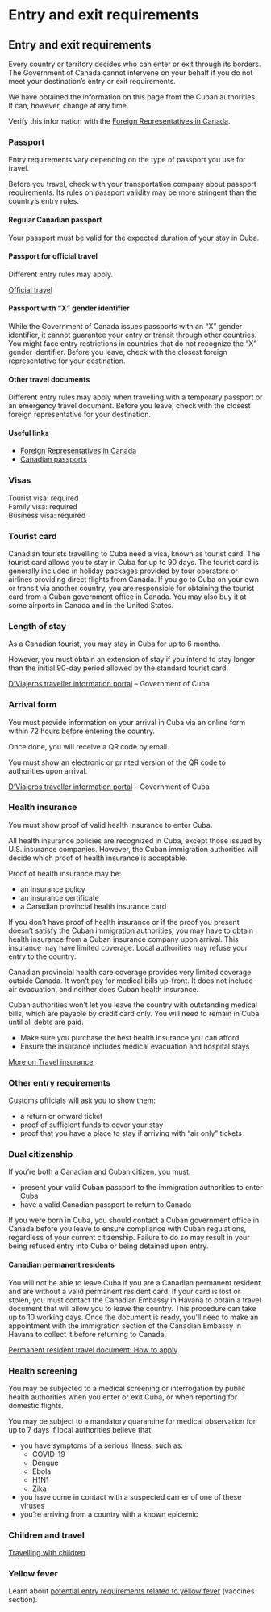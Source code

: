 # Entry and exit requirements

## Entry and exit requirements

Every country or territory decides who can enter or exit through its borders. The Government of Canada cannot intervene on your behalf if you do not meet your destination’s entry or exit requirements.

We have obtained the information on this page from the Cuban authorities. It can, however, change at any time.

Verify this information with the [Foreign Representatives in Canada](https://www.international.gc.ca/protocol-protocole/reps.aspx?lang=eng).

### Passport

Entry requirements vary depending on the type of passport you use for travel.

Before you travel, check with your transportation company about passport requirements. Its rules on passport validity may be more stringent than the country’s entry rules.

#### Regular Canadian passport

Your passport must be valid for the expected duration of your stay in Cuba.

#### Passport for official travel

Different entry rules may apply.

[Official travel](https://www.canada.ca/en/immigration-refugees-citizenship/services/canadian-passports/official-travel.html)

#### Passport with “X” gender identifier

While the Government of Canada issues passports with an “X” gender identifier, it cannot guarantee your entry or transit through other countries. You might face entry restrictions in countries that do not recognize the “X” gender identifier. Before you leave, check with the closest foreign representative for your destination.

#### Other travel documents

Different entry rules may apply when travelling with a temporary passport or an emergency travel document. Before you leave, check with the closest foreign representative for your destination.

#### Useful links

* [Foreign Representatives in Canada](https://www.international.gc.ca/protocol-protocole/reps.aspx?lang=eng)
* [Canadian passports](http://www.canada.ca/passport)

### Visas

Tourist visa: required  
Family visa: required  
Business visa: required

### Tourist card

Canadian tourists travelling to Cuba need a visa, known as tourist card. The tourist card allows you to stay in Cuba for up to 90 days. The tourist card is generally included in holiday packages provided by tour operators or airlines providing direct flights from Canada. If you go to Cuba on your own or transit via another country, you are responsible for obtaining the tourist card from a Cuban government office in Canada. You may also buy it at some airports in Canada and in the United States.

### Length of stay

As a Canadian tourist, you may stay in Cuba for up to 6 months.

However, you must obtain an extension of stay if you intend to stay longer than the initial 90-day period allowed by the standard tourist card.

[D’Viajeros traveller information portal](https://dviajeros.mitrans.gob.cu/inicio) – Government of Cuba

### Arrival form

You must provide information on your arrival in Cuba via an online form within 72 hours before entering the country.

Once done, you will receive a QR code by email.

You must show an electronic or printed version of the QR code to authorities upon arrival.

[D’Viajeros traveller information portal](https://dviajeros.mitrans.gob.cu/inicio) – Government of Cuba

### Health insurance

You must show proof of valid health insurance to enter Cuba.

All health insurance policies are recognized in Cuba, except those issued by U.S. insurance companies. However, the Cuban immigration authorities will decide which proof of health insurance is acceptable.

Proof of health insurance may be:

* an insurance policy
* an insurance certificate
* a Canadian provincial health insurance card

If you don’t have proof of health insurance or if the proof you present doesn’t satisfy the Cuban immigration authorities, you may have to obtain health insurance from a Cuban insurance company upon arrival. This insurance may have limited coverage. Local authorities may refuse your entry to the country.

Canadian provincial health care coverage provides very limited coverage outside Canada. It won’t pay for medical bills up-front. It does not include air evacuation, and neither does Cuban health insurance.

Cuban authorities won’t let you leave the country with outstanding medical bills, which are payable by credit card only. You will need to remain in Cuba until all debts are paid.

* Make sure you purchase the best health insurance you can afford
* Ensure the insurance includes medical evacuation and hospital stays

[More on Travel insurance](https://travel.gc.ca/travelling/documents/travel-insurance)

### Other entry requirements

Customs officials will ask you to show them:

* a return or onward ticket
* proof of sufficient funds to cover your stay
* proof that you have a place to stay if arriving with “air only” tickets

### Dual citizenship

If you’re both a Canadian and Cuban citizen, you must:

* present your valid Cuban passport to the immigration authorities to enter Cuba
* have a valid Canadian passport to return to Canada

If you were born in Cuba, you should contact a Cuban government office in Canada before you leave to ensure compliance with Cuban regulations, regardless of your current citizenship. Failure to do so may result in your being refused entry into Cuba or being detained upon entry.

#### Canadian permanent residents

You will not be able to leave Cuba if you are a Canadian permanent resident and are without a valid permanent resident card. If your card is lost or stolen, you must contact the Canadian Embassy in Havana to obtain a travel document that will allow you to leave the country. This procedure can take up to 10 working days. Once the document is ready, you'll need to make an appointment with the immigration section of the Canadian Embassy in Havana to collect it before returning to Canada.

[Permanent resident travel document: How to apply](https://www.canada.ca/en/immigration-refugees-citizenship/services/new-immigrants/pr-travel-document/how-to-apply.html)

### Health screening

You may be subjected to a medical screening or interrogation by public health authorities when you enter or exit Cuba, or when reporting for domestic flights.

You may be subject to a mandatory quarantine for medical observation for up to 7 days if local authorities believe that:

* you have symptoms of a serious illness, such as:
  + COVID-19
  + Dengue
  + Ebola
  + H1N1
  + Zika
* you have come in contact with a suspected carrier of one of these viruses
* you’re arriving from a country with a known epidemic

### Children and travel

[Travelling with children](http://travel.gc.ca/travelling/children)

### Yellow fever

Learn about [potential entry requirements related to yellow fever](#health) (vaccines section).